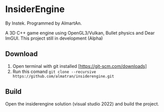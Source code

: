 # InsiderEngine
By Instek.
Programmed by AlmartAn.

A 3D C++ game engine using OpenGL3/Vulkan, Bullet physics and Dear ImGUI.
This project still in development (Alpha)

## Download
1. Open terminal with git installed [https://git-scm.com/downloads]
2. Run this comand `git clone --recursive https://github.com/almatran/insiderengine.git`

## Build
Open the insiderengine solution (visual studio 2022) and build the project.
